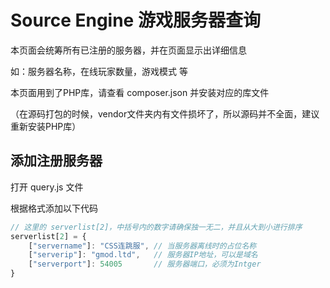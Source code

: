 # Source Engine 游戏服务器查询

本页面会统筹所有已注册的服务器，并在页面显示出详细信息

如：服务器名称，在线玩家数量，游戏模式 等

本页面用到了PHP库，请查看 composer.json 并安装对应的库文件

（在源码打包的时候，vendor文件夹内有文件损坏了，所以源码并不全面，建议重新安装PHP库）

## 添加注册服务器

打开 query.js 文件

根据格式添加以下代码

```js
// 这里的 serverlist[2]，中括号内的数字请确保独一无二，并且从大到小进行排序
serverlist[2] = {
    ["servername"]: "CSS连跳服", // 当服务器离线时的占位名称
    ["serverip"]: "gmod.ltd",   // 服务器IP地址，可以是域名
    ["serverport"]: 54005       // 服务器端口，必须为Intger
}
```